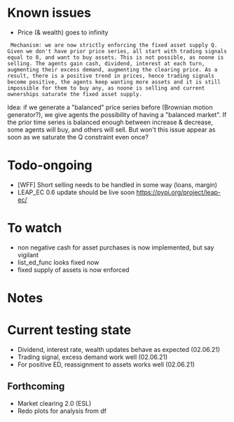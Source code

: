 # Known issues

- Price (& wealth) goes to infinity

``` Mechanism: we are now strictly enforcing the fixed asset supply Q. Given we don't have prior price series, all start with trading signals equal to 0, and want to buy assets. This is not possible, as noone is selling. The agents gain cash, dividend, interest at each turn, augmenting their excess demand, augmenting the clearing price. As a result, there is a positive trend in prices, hence trading signals become positive, the agents keep wanting more assets and it is still impossible for them to buy any, as noone is selling and current ownerships saturate the fixed asset supply.```

Idea: if we generate a "balanced" price series before (Brownian motion generator?), we give agents the possibility of having a "balanced market". If the prior time series is balanced enough between increase & decrease, some agents will buy, and others will sell.
But won't this issue appear as soon as we saturate the Q constraint even once?

# Todo-ongoing

- [WFF] Short selling needs to be handled in some way (loans, margin)
- LEAP_EC 0.6 update should be live soon https://pypi.org/project/leap-ec/

# To watch
- non negative cash for asset purchases is now implemented, but say vigilant 
- list_ed_func looks fixed now
- fixed supply of assets is now enforced

# Notes


# Current testing state

- Dividend, interest rate, wealth updates behave as expected (02.06.21)
- Trading signal, excess demand work well (02.06.21)
- For positive ED, reassignment to assets works well (02.06.21)


## Forthcoming

- Market clearing 2.0 (ESL)
- Redo plots for analysis from df
